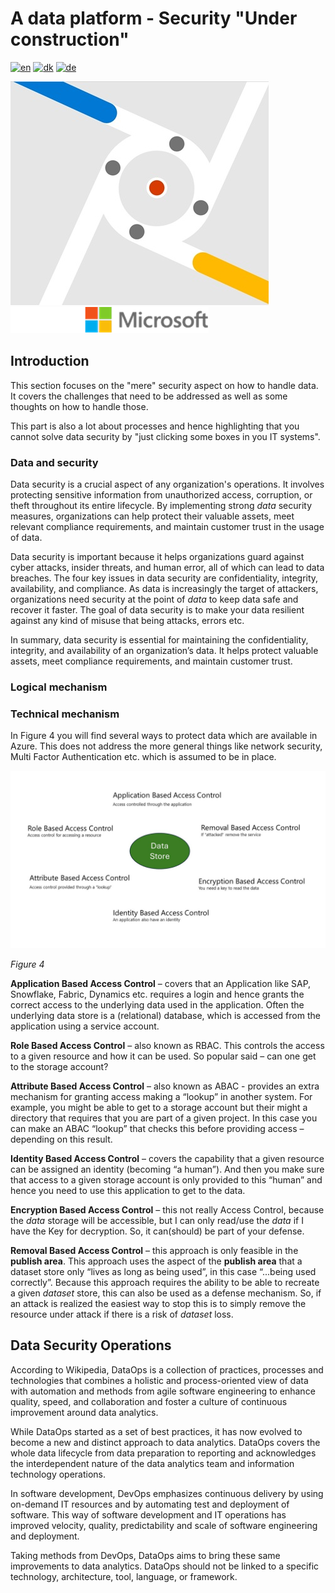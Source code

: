 # A data platform - Security "Under construction"

[![en](https://img.shields.io/badge/lang-en-red.svg)](README.md)
[![dk](https://img.shields.io/badge/lang-da--dk-green.svg)](README-da.md)
[![de](https://img.shields.io/badge/lang-de-yellow.svg)](README-de.md)

![security](../images/security.jpg) ![microsoft](../images/microsoft.png)

## Introduction

This section focuses on the "mere" security aspect on how to handle data. It covers the challenges that need to be addressed as well as some thoughts on how to handle those.

This part is also a lot about processes and hence highlighting that you cannot solve data security by "just clicking some boxes in you IT systems".


### Data and security

Data security is a crucial aspect of any organization's operations. It involves protecting sensitive information from unauthorized access, corruption, or theft throughout its entire lifecycle. By implementing strong *data* security measures, organizations can help protect their valuable assets, meet relevant compliance requirements, and maintain customer trust in the usage of data.

Data security is important because it helps organizations guard against cyber attacks, insider threats, and human error, all of which can lead to data breaches. The four key issues in data security are confidentiality, integrity, availability, and compliance. As data is increasingly the target of attackers, organizations need security at the point of *data* to keep data safe and recover it faster. The goal of data security is to make your data resilient against any kind of misuse that being attacks, errors etc.

In summary, data security is essential for maintaining the confidentiality, integrity, and availability of an organization’s data. It helps protect valuable assets, meet compliance requirements, and maintain customer trust.

### Logical mechanism

### Technical mechanism

In Figure 4 you will find several ways to protect data which are available in Azure. This does not address the more general things like network security, Multi Factor Authentication etc. which is assumed to be in place.

![figure 4](../images/english/Slide8.JPG)

*Figure 4*

**Application Based Access Control** – covers that an Application like SAP, Snowflake, Fabric, Dynamics etc. requires a login and hence grants the correct access to the underlying data used in the application. Often the underlying data store is a (relational) database, which is accessed from the application using a service account.

**Role Based Access Control** – also known as RBAC. This controls the access to a given resource and how it can be used. So popular said – can one get to the storage account?

**Attribute Based Access Control** – also known as ABAC - provides an extra mechanism for granting access making a “lookup” in another system. For example, you might be able to get to a storage account but their might a directory that requires that you are part of a given project. In this case you can make an ABAC “lookup” that checks this before providing access – depending on this result.

**Identity Based Access Control** – covers the capability that a given resource can be assigned an identity (becoming “a human”). And then you make sure that access to a given storage account is only provided to this “human” and hence you need to use this application to get to the data.

**Encryption Based Access Control** – this not really Access Control, because the *data* storage will be accessible, but I can only read/use the *data* if I have the Key for decryption. So, it can(should) be part of your defense.

**Removal Based Access Control** – this approach is only feasible in the **publish area**. This approach uses the aspect of the **publish area** that a dataset store only “lives as long as being used”, in this case “...being used correctly”. Because this approach requires the ability to be able to recreate a given *dataset* store, this can also be used as a defense mechanism. So, if an attack is realized the easiest way to stop this is to simply remove the resource under attack if there is a risk of *dataset* loss.

## Data Security Operations

According to Wikipedia, DataOps is a collection of practices, processes and technologies that combines a holistic and process-oriented view of data with automation and methods from agile software engineering to enhance quality, speed, and collaboration and foster a culture of continuous improvement around data analytics.

While DataOps started as a set of best practices, it has now evolved to become a new and distinct approach to data analytics. DataOps covers the whole data lifecycle from data preparation to reporting and acknowledges the interdependent nature of the data analytics team and information technology operations.

In software development, DevOps emphasizes continuous delivery by using on-demand IT resources and by automating test and deployment of software. This way of software development and IT operations has improved velocity, quality, predictability and scale of software engineering and deployment.

Taking methods from DevOps, DataOps aims to bring these same improvements to data analytics. DataOps should not be linked to a specific technology, architecture, tool, language, or framework.
